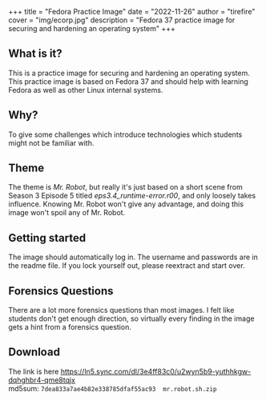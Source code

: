 +++
title = "Fedora Practice Image"
date = "2022-11-26"
author = "tirefire"
cover = "img/ecorp.jpg"
description = "Fedora 37 practice image for securing and hardening an operating system"
+++

## What is it?
This is a practice image for securing and hardening an operating system. This practice image is based on Fedora 37 and should help with learning Fedora as well as other Linux internal systems.

## Why?
To give some challenges which introduce technologies which students might not be familiar with.

## Theme
The theme is *Mr. Robot*, but really it's just based on a short scene from Season 3 Episode 5 titled *eps3.4_runtime-error.r00*, and only loosely takes influence. Knowing Mr. Robot won't give any advantage, and doing this image won't spoil any of Mr. Robot.

## Getting started
The image should automatically log in. The username and passwords are in the readme file. If you lock yourself out, please reextract and start over.

## Forensics Questions
There are a lot more forensics questions than most images. I felt like students don't get enough direction, so virtually every finding in the image gets a hint from a forensics question.

## Download
The link is here https://ln5.sync.com/dl/3e4ff83c0/u2wyn5b9-yuthhkgw-dqhghbr4-qme8tqjx \
md5sum: `7dea833a7ae4b82e338785dfaf55ac93  mr.robot.sh.zip`
